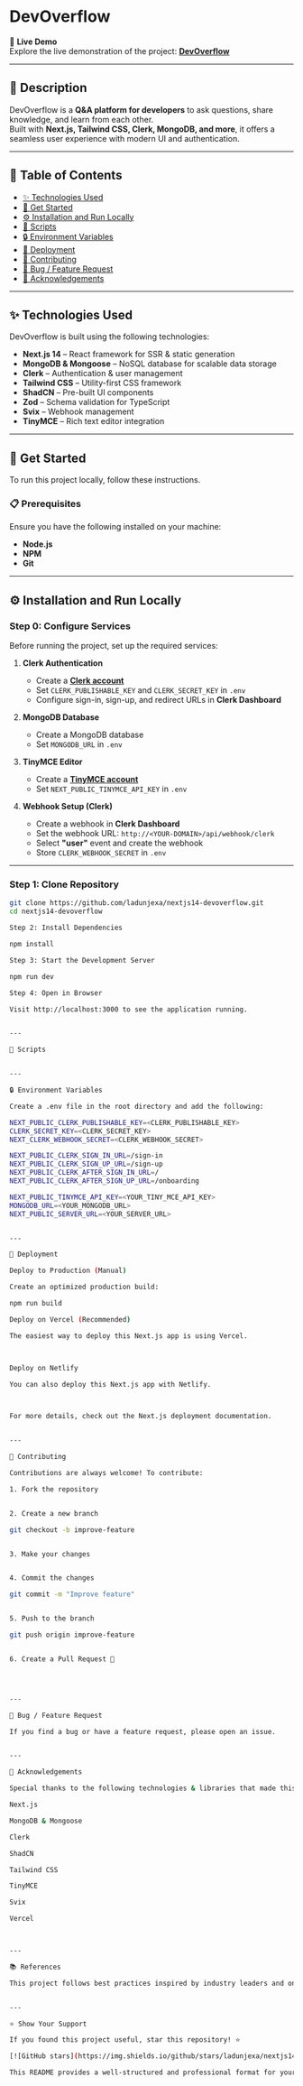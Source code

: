 # DevOverflow

🚀 **Live Demo**  
Explore the live demonstration of the project: **[DevOverflow](https://your-live-demo-link.com)**  

---

## 📝 Description  
DevOverflow is a **Q&A platform for developers** to ask questions, share knowledge, and learn from each other.  
Built with **Next.js, Tailwind CSS, Clerk, MongoDB, and more**, it offers a seamless user experience with modern UI and authentication.  

---

## 📖 Table of Contents  

- [✨ Technologies Used](#-technologies-used)  
- [🧰 Get Started](#-get-started)  
- [⚙️ Installation and Run Locally](#️-installation-and-run-locally)  
- [📜 Scripts](#-scripts)  
- [🔒 Environment Variables](#-environment-variables)  
- [🚀 Deployment](#-deployment)  
- [🔧 Contributing](#-contributing)  
- [📩 Bug / Feature Request](#-bug--feature-request)  
- [💎 Acknowledgements](#-acknowledgements)  

---

## ✨ Technologies Used  
DevOverflow is built using the following technologies:  

- **Next.js 14** – React framework for SSR & static generation  
- **MongoDB & Mongoose** – NoSQL database for scalable data storage  
- **Clerk** – Authentication & user management  
- **Tailwind CSS** – Utility-first CSS framework  
- **ShadCN** – Pre-built UI components  
- **Zod** – Schema validation for TypeScript  
- **Svix** – Webhook management  
- **TinyMCE** – Rich text editor integration  

---

## 🧰 Get Started  

To run this project locally, follow these instructions.  

### 📋 Prerequisites  
Ensure you have the following installed on your machine:  

- **Node.js**  
- **NPM**  
- **Git**  

---

## ⚙️ Installation and Run Locally  

### Step 0: Configure Services  

Before running the project, set up the required services:  

1. **Clerk Authentication**  
   - Create a **[Clerk account](https://clerk.dev/)**  
   - Set `CLERK_PUBLISHABLE_KEY` and `CLERK_SECRET_KEY` in `.env`  
   - Configure sign-in, sign-up, and redirect URLs in **Clerk Dashboard**  

2. **MongoDB Database**  
   - Create a MongoDB database  
   - Set `MONGODB_URL` in `.env`  

3. **TinyMCE Editor**  
   - Create a **[TinyMCE account](https://www.tiny.cloud/)**  
   - Set `NEXT_PUBLIC_TINYMCE_API_KEY` in `.env`  

4. **Webhook Setup (Clerk)**  
   - Create a webhook in **Clerk Dashboard**  
   - Set the webhook URL: `http://<YOUR-DOMAIN>/api/webhook/clerk`  
   - Select **"user"** event and create the webhook  
   - Store `CLERK_WEBHOOK_SECRET` in `.env`  

---

### Step 1: Clone Repository  

```bash
git clone https://github.com/ladunjexa/nextjs14-devoverflow.git
cd nextjs14-devoverflow

Step 2: Install Dependencies

npm install

Step 3: Start the Development Server

npm run dev

Step 4: Open in Browser

Visit http://localhost:3000 to see the application running.


---

📜 Scripts


---

🔒 Environment Variables

Create a .env file in the root directory and add the following:

NEXT_PUBLIC_CLERK_PUBLISHABLE_KEY=<CLERK_PUBLISHABLE_KEY>
CLERK_SECRET_KEY=<CLERK_SECRET_KEY>
NEXT_CLERK_WEBHOOK_SECRET=<CLERK_WEBHOOK_SECRET>

NEXT_PUBLIC_CLERK_SIGN_IN_URL=/sign-in
NEXT_PUBLIC_CLERK_SIGN_UP_URL=/sign-up
NEXT_PUBLIC_CLERK_AFTER_SIGN_IN_URL=/
NEXT_PUBLIC_CLERK_AFTER_SIGN_UP_URL=/onboarding

NEXT_PUBLIC_TINYMCE_API_KEY=<YOUR_TINY_MCE_API_KEY>
MONGODB_URL=<YOUR_MONGODB_URL>
NEXT_PUBLIC_SERVER_URL=<YOUR_SERVER_URL>


---

🚀 Deployment

Deploy to Production (Manual)

Create an optimized production build:

npm run build

Deploy on Vercel (Recommended)

The easiest way to deploy this Next.js app is using Vercel.



Deploy on Netlify

You can also deploy this Next.js app with Netlify.



For more details, check out the Next.js deployment documentation.


---

🔧 Contributing

Contributions are always welcome! To contribute:

1. Fork the repository


2. Create a new branch

git checkout -b improve-feature


3. Make your changes


4. Commit the changes

git commit -m "Improve feature"


5. Push to the branch

git push origin improve-feature


6. Create a Pull Request 🎉




---

📩 Bug / Feature Request

If you find a bug or have a feature request, please open an issue.


---

💎 Acknowledgements

Special thanks to the following technologies & libraries that made this project possible:

Next.js

MongoDB & Mongoose

Clerk

ShadCN

Tailwind CSS

TinyMCE

Svix

Vercel



---

📚 References

This project follows best practices inspired by industry leaders and online resources.


---

⭐ Show Your Support

If you found this project useful, star this repository! ⭐

[![GitHub stars](https://img.shields.io/github/stars/ladunjexa/nextjs14-devoverflow.svg?style=social)](https://github.com/ladunjexa/nextjs14-devoverflow/stargazers)

This README provides a well-structured and professional format for your **DevOverflow** project. Let me know if you need any modifications! 🚀

